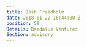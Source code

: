 ```yaml
---
title: Josh Freedholm
date: 2018-01-22 18:44:00 Z
position: 59
Details: Daedalus Ventures
Section: advisory
---
```



